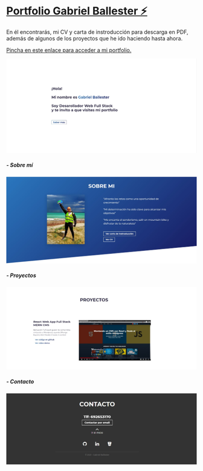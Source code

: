 # <a href="https://portfolio-gballester.netlify.app" target="_blank">Portfolio Gabriel Ballester ⚡️</a>

En él encontrarás, mi CV y carta de instroducción para descarga en PDF, además de algunos de los proyectos que he ido haciendo hasta ahora.

<a href="https://portfolio-gballester.netlify.app" target="_blank">Pincha en este enlace para acceder a mi portfolio.</a>

![captura](screenshots/Screenshot_1.jpg)
##### - Sobre mí
![captura](screenshots/Screenshot_2.jpg)
##### - Proyectos
![captura](screenshots/Screenshot_3.jpg)
##### - Contacto
![captura](screenshots/Screenshot_4.jpg)
